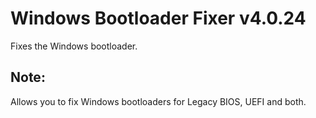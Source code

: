 # Windows Bootloader Fixer v4.0.24
Fixes the Windows bootloader.
## Note:
Allows you to fix Windows bootloaders for Legacy BIOS, UEFI and both.
